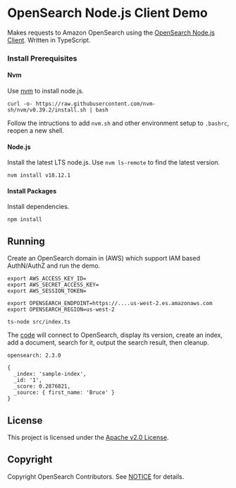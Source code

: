 # OpenSearch Node.js Client Demo

Makes requests to Amazon OpenSearch using the [OpenSearch Node.js Client](https://github.com/opensearch-project/opensearch-js). Written in TypeScript.

### Install Prerequisites

#### Nvm

Use [nvm](https://github.com/nvm-sh/nvm#installation-and-update) to install node.js.

```
curl -o- https://raw.githubusercontent.com/nvm-sh/nvm/v0.39.2/install.sh | bash
```

Follow the intructions to add `nvm.sh` and other environment setup to `.bashrc`, reopen a new shell.

#### Node.js

Install the latest LTS node.js. Use `nvm ls-remote` to find the latest version. 

```
nvm install v18.12.1
```

#### Install Packages

Install dependencies.

```
npm install
```

## Running

Create an OpenSearch domain in (AWS) which support IAM based AuthN/AuthZ and run the demo.

```
export AWS_ACCESS_KEY_ID=
export AWS_SECRET_ACCESS_KEY=
export AWS_SESSION_TOKEN=

export OPENSEARCH_ENDPOINT=https://....us-west-2.es.amazonaws.com
export OPENSEARCH_REGION=us-west-2

ts-node src/index.ts
```

The [code](src/index.ts) will connect to OpenSearch, display its version, create an index, add a document, search for it, output the search result, then cleanup.

```
opensearch: 2.3.0

{
  _index: 'sample-index',
  _id: '1',
  _score: 0.2876821,
  _source: { first_name: 'Bruce' }
}
```

## License 

This project is licensed under the [Apache v2.0 License](LICENSE.txt).

## Copyright

Copyright OpenSearch Contributors. See [NOTICE](NOTICE.txt) for details.
